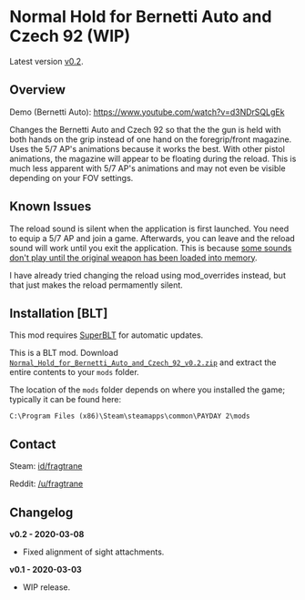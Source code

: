 # Normal Hold for Bernetti Auto and Czech 92 (WIP)

Latest version [v0.2](https://github.com/fragtrane/Payday-2-Mods/raw/master/Normal%20Hold%20for%20Bernetti%20Auto%20and%20Czech%2092/Normal_Hold_for_Bernetti_Auto_and_Czech_92_v0.2.zip).

## Overview

Demo (Bernetti Auto): https://www.youtube.com/watch?v=d3NDrSQLgEk

Changes the Bernetti Auto and Czech 92 so that the the gun is held with both hands on the grip instead of one hand on the foregrip/front magazine. Uses the 5/7 AP's animations because it works the best. With other pistol animations, the magazine will appear to be floating during the reload. This is much less apparent with 5/7 AP's animations and may not even be visible depending on your FOV settings.

## Known Issues

The reload sound is silent when the application is first launched. You need to equip a 5/7 AP and join a game. Afterwards, you can leave and the reload sound will work until you exit the application. This is because [some sounds don't play until the original weapon has been loaded into memory](https://www.unknowncheats.me/forum/1055533-post3.html?s=ff1847d9a1c1b61c568822c76cdef7a0).

I have already tried changing the reload using mod_overrides instead, but that just makes the reload permamently silent.

## Installation [BLT]

This mod requires [SuperBLT](https://superblt.znix.xyz) for automatic updates.

This is a BLT mod. Download [`Normal_Hold_for_Bernetti_Auto_and_Czech_92_v0.2.zip`](https://github.com/fragtrane/Payday-2-Mods/raw/master/Normal%20Hold%20for%20Bernetti%20Auto%20and%20Czech%2092/Normal_Hold_for_Bernetti_Auto_and_Czech_92_v0.2.zip) and extract the entire contents to your `mods` folder.

The location of the `mods` folder depends on where you installed the game; typically it can be found here:

```
C:\Program Files (x86)\Steam\steamapps\common\PAYDAY 2\mods
```

## Contact

Steam: [id/fragtrane](https://steamcommunity.com/id/fragtrane)

Reddit: [/u/fragtrane](https://www.reddit.com/user/fragtrane)

## Changelog

**v0.2 - 2020-03-08**

- Fixed alignment of sight attachments.

**v0.1 - 2020-03-03**

- WIP release.
